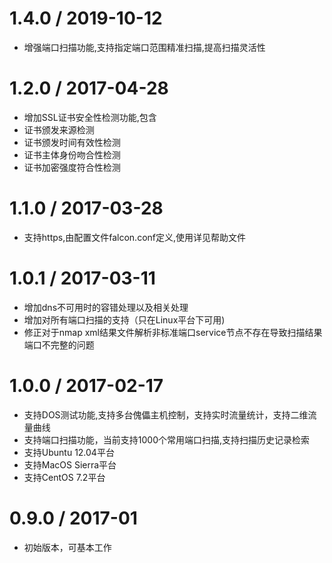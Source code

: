 1.4.0 / 2019-10-12
==================
 * 增强端口扫描功能,支持指定端口范围精准扫描,提高扫描灵活性 

1.2.0 / 2017-04-28
==================
 * 增加SSL证书安全性检测功能,包含
 * 证书颁发来源检测
 * 证书颁发时间有效性检测
 * 证书主体身份吻合性检测
 * 证书加密强度符合性检测

1.1.0 / 2017-03-28
==================
 * 支持https,由配置文件falcon.conf定义,使用详见帮助文件

1.0.1 / 2017-03-11
==================
 * 增加dns不可用时的容错处理以及相关处理
 * 增加对所有端口扫描的支持（只在Linux平台下可用)
 * 修正对于nmap xml结果文件解析非标准端口service节点不存在导致扫描结果端口不完整的问题

1.0.0 / 2017-02-17
==================
 * 支持DOS测试功能,支持多台傀儡主机控制，支持实时流量统计，支持二维流量曲线
 * 支持端口扫描功能，当前支持1000个常用端口扫描,支持扫描历史记录检索
 * 支持Ubuntu 12.04平台
 * 支持MacOS Sierra平台
 * 支持CentOS 7.2平台

0.9.0 / 2017-01
==================
 * 初始版本，可基本工作
